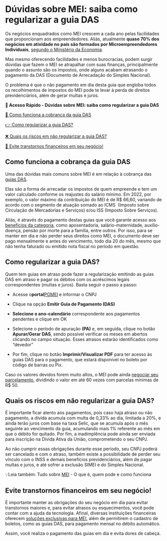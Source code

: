 # Dúvidas sobre MEI: saiba como regularizar a guia DAS

Os negócios enquadrados como MEI crescem a cada ano pelas facilidades que proporcionam aos empreendedores. Aliás, atualmente **quase 70% dos negócios em atividade no país são formados por Microempreendedores Individuais**, [segundo o Ministério da Economia](https://olhardigital.com.br/2022/06/07/pro/empresas-mei-dominam-o-mercado-brasileiro-e-ja-representam-quase-70/).

Mas mesmo oferecendo facilidades e menos burocracias, podem surgir dúvidas que fazem o MEI se atrapalhar com suas finanças, principalmente quando o assunto são os impostos, onde alguns acabam atrasando o pagamento da DAS (Documento de Arrecadação do Simples Nacional).

O problema é que o não pagamento em dia desta guia que engloba todos os recolhimentos de impostos do MEI pode te levar à perda de direitos previdenciários, além de gerar multas e juros.

**💙 Acesso Rápido - Dúvidas sobre MEI: saiba como regularizar a guia DAS**

[🤔 Como funciona a cobrança da guia DAS](#A)

[👉 Como regularizar a guia DAS?](#B)

[❌ Quais os riscos em não regularizar a guia DAS?](#C)

[💪 Evite transtornos financeiros em seu negócio!](#D)

[](#)
## **Como funciona a cobrança da guia DAS**

Uma das dúvidas mais comuns sobre MEI é em relação à cobrança das [guias DAS](https://meubolso.mercadopago.com.br/tudo-sobre-das-o-imposto-mei).

Elas são a forma de arrecadar os impostos de quem empreende e tem um valor calculado conforme os reajustes do salário mínimo. Em 2022, por exemplo, o valor máximo da contribuição do MEI é de R$ 66,60, variando de acordo com o segmento de atuação somado ao ICMS  (Imposto sobre Circulação de Mercadorias e Serviços) e/ou ISS (Imposto Sobre Serviços).

Aliás, é através do pagamento destas guias que você garante acesso aos [benefícios da categoria](https://meubolso.mercadopago.com.br/6-beneficios-de-se-formalizar-como-mei), como aposentadoria, salário-maternidade, auxílio-doença, pensão por morte para a família, entre outros. Por isso, para se manter em dia e não perder seus direitos como MEI, o documento deve ser pago mensalmente e antes do vencimento, todo dia 20 do mês, mesmo que não tenha faturado ou emitido nota fiscal no período em questão.

[](#)
## **Como regularizar a guia DAS?**

Quem tem guias em atraso pode fazer a regularização emitindo as guias DAS em atraso e pagar os débitos com os acréscimos legais correspondentes (multas e juros). Basta seguir o passo a passo:

- Acesse o**portal**[PGMEI](http://www8.receita.fazenda.gov.br/simplesnacional/aplicacoes/atspo/pgmei.app/identificacao) e informar o CNPJ

- Clique na opção **Emitir Guia de Pagamento (DAS)**

- **Selecione o ano-calendário** correspondente aos pagamentos pendentes e clique em OK

- Selecione o período de apuração **(PA)** e, em seguida, clique no botão **Apurar/Gerar DAS**, sendo possível verificar os meses em abertos clicando no campo situação. Esses atrasos estarão identificados como “devedor”

- Por fim, clique no botão **Imprimir/Visualizar PDF** para ter acesso às guias DAS para o pagamento, que estará disponível no boleto por código de barras ou Pix. 

Caso os valores devidos forem muito altos, o MEI pode ainda [negociar seu parcelamento](https://meubolso.mercadopago.com.br/parcelamento-mei-o-que-e-e-como-fazer-para-o-seu-das-ficar-em-dia), dividindo o valor em até 60 vezes com parcelas mínimas de R$ 50.

## 

[](#)
## **Quais os riscos em não regularizar a guia DAS?**

É importante ficar atento aos pagamentos, pois caso haja atraso ou não pagamento, a dívida acumula com multa de 0,33% ao dia, limitada a 20%, e ainda terão juros com base na taxa Selic, que se acumula após o mês seguinte ao vencimento da guia, acumulando mais 1% referente ao mês em que o débito for quitado. Por fim, a inadimplência pode ainda ser enviada para inscrição na Dívida Ativa da União, comprometendo o seu CNPJ.

Ao não cumprir essas obrigações durante esse período, seu CNPJ poderá ser cancelado e com o atraso, também existe a possibilidade de perder seu vínculo com o INSS e demais benefícios previdenciários, além de pagar multas e juros, e até sofrer a exclusão SIMEI e do Simples Nacional.

💡Leia também: Tudo sobre [MEI](https://meubolso.mercadopago.com.br/tudo-sobre-mei) - O que é, quem pode e como funciona

[](#)
## **Evite transtornos financeiros em seu negócio!**

É importante manter as obrigações do seu negócio em dia para evitar transtornos maiores e, para evitar atrasos ou esquecimentos, você pode contar com a ajuda da tecnologia. Afinal, diversas instituições financeiras oferecem [soluções exclusivas para MEI](https://conteudo.mercadopago.com.br/conheca-todos-os-beneficios-da-conta-mercado-pago-para-mei), além de permitirem o cadastro de boletos, como as guias DAS, para pagamento mensal no débito automático.

Assim, você realiza o pagamento das guias em dia e evita dores de cabeça.